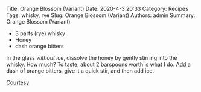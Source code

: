 Title: Orange Blossom (Variant)
Date: 2020-4-3 20:33
Category: Recipes
Tags: whisky, rye
Slug: Orange Blossom (Variant)
Authors: admin
Summary: Orange Blossom (Variant)


* 3 parts (rye) whisky
* Honey
* dash orange bitters

In the glass _without ice_, dissolve the honey by gently stirring into the whisky. How much? To taste; about 2 barspoons worth is what I do. Add a dash of orange bitters, give it a quick stir, and then add ice.

[Courtesy](https://www.instagram.com/theboozygay/)
